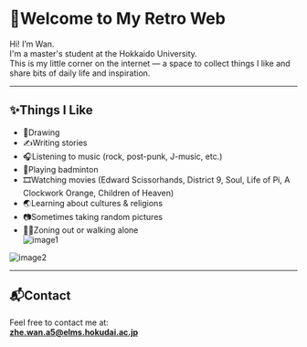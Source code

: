 # 📼Welcome to My Retro Web

Hi! I’m Wan.  
I'm a master's student at the Hokkaido University.  
This is my little corner on the internet — a space to collect things I like and share bits of daily life and inspiration.

---

## ✨Things I Like

- 🎨Drawing  
- ✍️Writing stories  
- 🎧Listening to music (rock, post-punk, J-music, etc.)  
- 🏸Playing badminton  
- 🎞️Watching movies (Edward Scissorhands, District 9, Soul, Life of Pi, A Clockwork Orange, Children of Heaven)  
- 🌏Learning about cultures & religions  
- 📷Sometimes taking random pictures  
- 🚶‍♀️Zoning out or walking alone  
![image1](https://github.com/user-attachments/assets/7d874675-d066-4c8a-9fb4-ea2bb7afba10)

![image2](https://github.com/user-attachments/assets/7d4ce7f4-dd02-4f2e-a534-8d0f5160f781)

---

## 📬Contact

Feel free to contact me at:  
**zhe.wan.a5@elms.hokudai.ac.jp**

